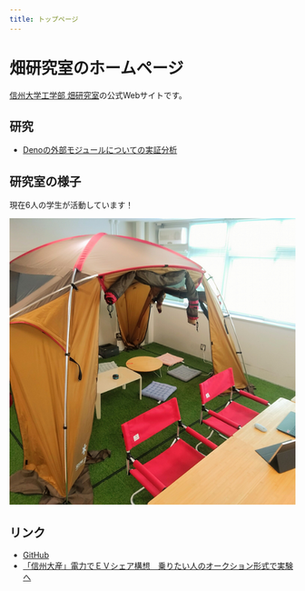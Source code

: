 ```yaml
---
title: トップページ
---
```


# 畑研究室のホームページ

[信州大学工学部 畑研究室](https://www.shinshu-u.ac.jp/faculty/engineering/eict/introduction/teacher/hata-hideaki.php)の公式Webサイトです。

## 研究

- [Denoの外部モジュールについての実証分析](./deno_research.md)

## 研究室の様子

現在6人の学生が活動しています！

![研究室の様子](./assets/lab.png)

## リンク

- [GitHub](https://github.com/piderlab/)
- [「信州大産」電力でＥＶシェア構想　乗りたい人のオークション形式で実験へ](https://www.shinmai.co.jp/news/article/CNTS2022010900118)

<br>
<br>
